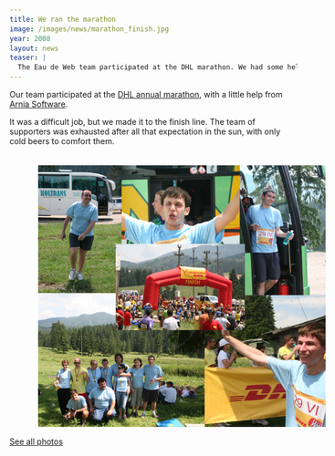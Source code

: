 ```yaml
---
title: We ran the marathon
image: /images/news/marathon_finish.jpg
year: 2008
layout: news
teaser: |
  The Eau de Web team participated at the DHL marathon. We had some help from our friends
---
```

Our team participated at the [DHL annual marathon][marathon], with a little help from [Arnia
Software][arnia].

It was a difficult job, but we made it to the finish line. The team of supporters
was exhausted after all that expectation in the sun, with only cold beers to comfort them. 

<img src="/images/news/colaj-marathon.png" alt="us in the marathon" style="margin-top: 20px; margin-left: 50px" />

[See all photos][photos]

[marathon]: http://www.maratondhl.ro/dhl/?lang=en&page=press_releases
[photos]: http://forum.eaudeweb.ro/photos/dhl-marathon-2008/
[arnia]: http://www.arnia.ro
